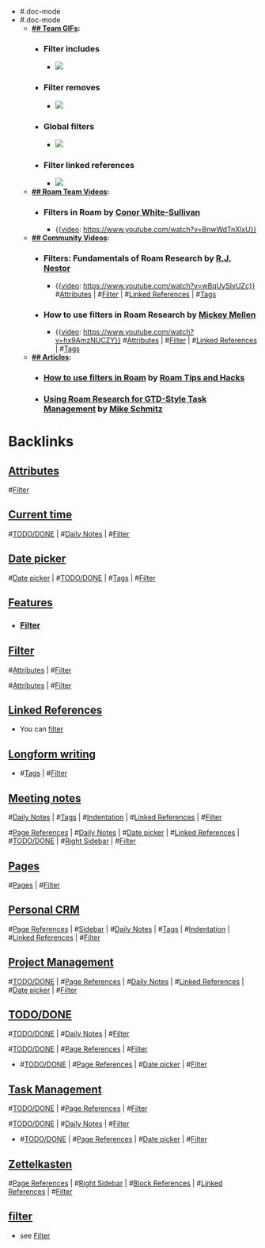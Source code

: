 - #.doc-mode
- #.doc-mode
    - **[## Team GIFs](<## Team GIFs.md>):**
        - ### Filter includes
            - ![](https://firebasestorage.googleapis.com/v0/b/firescript-577a2.appspot.com/o/imgs%2Fapp%2Fhelp-documentation%2F0Mny65tH21.gif?alt=media&token=2f6a477f-7386-4bfb-b3e1-60ef67657814)
        - ### Filter removes
            - ![](https://firebasestorage.googleapis.com/v0/b/firescript-577a2.appspot.com/o/imgs%2Fapp%2Fhelp-documentation%2FC7VNv1Q5rE.gif?alt=media&token=9bd23efb-f1a5-4509-87d2-e7603c7ce9e8)
        - ### Global filters
            - ![](https://firebasestorage.googleapis.com/v0/b/firescript-577a2.appspot.com/o/imgs%2Fapp%2Fhelp-documentation%2FUrQg1RZrKl.gif?alt=media&token=27a5f9b8-606b-4239-85cf-b82fbee4167c)
        - ### Filter linked references
            - ![](https://firebasestorage.googleapis.com/v0/b/firescript-577a2.appspot.com/o/imgs%2Fapp%2Fhelp-documentation%2F3g-ykwQqW6.gif?alt=media&token=88eba400-5d2c-45f9-8093-a44513fc4a61)
    - **[## Roam Team Videos](<## Roam Team Videos.md>):**
        - ### Filters in Roam by [Conor White-Sullivan](<Conor White-Sullivan.md>)
            - {{[video](<video.md>): https://www.youtube.com/watch?v=BnwWdTnXlxU}}
    - **[## Community Videos](<## Community Videos.md>):**
        - ### Filters: Fundamentals of Roam Research by [R.J. Nestor](<R.J. Nestor.md>)
            - {{[video](<video.md>): https://www.youtube.com/watch?v=wBqUySIvUZc}}
#[Attributes](<Attributes.md>) | #[Filter](<Filter.md>) | #[Linked References](<Linked References.md>) | #[Tags](<Tags.md>)
        - ### How to use filters in Roam Research by [Mickey Mellen](<Mickey Mellen.md>)
            - {{[video](<video.md>): https://www.youtube.com/watch?v=hx9AmzNUCZY}}
#[Attributes](<Attributes.md>) | #[Filter](<Filter.md>) | #[Linked References](<Linked References.md>) | #[Tags](<Tags.md>)
    - **[## Articles](<## Articles.md>):**
        - ### [How to use filters in Roam](https://www.roamtips.com/home/how-to-use-filters-in-roam) by [Roam Tips and Hacks](<Roam Tips and Hacks.md>)
        - ### [Using Roam Research for GTD-Style Task Management](https://thesweetsetup.com/using-roam-research-for-gtd-style-task-management/) by [Mike Schmitz](<Mike Schmitz.md>)

# Backlinks
## [Attributes](<Attributes.md>)
#[Filter](<Filter.md>)

## [Current time](<Current time.md>)
#[TODO/DONE](<TODO/DONE.md>) | #[Daily Notes](<Daily Notes.md>) | #[Filter](<Filter.md>)

## [Date picker](<Date picker.md>)
#[Date picker](<Date picker.md>) | #[TODO/DONE](<TODO/DONE.md>) | #[Tags](<Tags.md>) | #[Filter](<Filter.md>)

## [Features](<Features.md>)
- ### [Filter]([Filter](<Filter.md>))

## [Filter](<Filter.md>)
#[Attributes](<Attributes.md>) | #[Filter](<Filter.md>)

#[Attributes](<Attributes.md>) | #[Filter](<Filter.md>)

## [Linked References](<Linked References.md>)
- You can [filter]([Filter](<Filter.md>))

## [Longform writing](<Longform writing.md>)
- #[Tags](<Tags.md>) | #[Filter](<Filter.md>)

## [Meeting notes](<Meeting notes.md>)
#[Daily Notes](<Daily Notes.md>) | #[Tags](<Tags.md>) | #[Indentation](<Indentation.md>) | #[Linked References](<Linked References.md>) | #[Filter](<Filter.md>)

#[Page References](<Page References.md>) | #[Daily Notes](<Daily Notes.md>) | #[Date picker](<Date picker.md>) | #[Linked References](<Linked References.md>) | #[TODO/DONE](<TODO/DONE.md>) | #[Right Sidebar](<Right Sidebar.md>) | #[Filter](<Filter.md>)

## [Pages](<Pages.md>)
#[Pages](<Pages.md>) | #[Filter](<Filter.md>)

## [Personal CRM](<Personal CRM.md>)
#[Page References](<Page References.md>) | #[Sidebar](<Sidebar.md>) | #[Daily Notes](<Daily Notes.md>) | #[Tags](<Tags.md>) | #[Indentation](<Indentation.md>) | #[Linked References](<Linked References.md>) | #[Filter](<Filter.md>)

## [Project Management](<Project Management.md>)
#[TODO/DONE](<TODO/DONE.md>) | #[Page References](<Page References.md>) | #[Daily Notes](<Daily Notes.md>) | #[Linked References](<Linked References.md>) | #[Date picker](<Date picker.md>) | #[Filter](<Filter.md>)

## [TODO/DONE](<TODO/DONE.md>)
#[TODO/DONE](<TODO/DONE.md>) | #[Daily Notes](<Daily Notes.md>) | #[Filter](<Filter.md>)

#[TODO/DONE](<TODO/DONE.md>) | #[Page References](<Page References.md>) | #[Filter](<Filter.md>)

- #[TODO/DONE](<TODO/DONE.md>) | #[Page References](<Page References.md>) | #[Date picker](<Date picker.md>) | #[Filter](<Filter.md>)

## [Task Management](<Task Management.md>)
#[TODO/DONE](<TODO/DONE.md>) | #[Page References](<Page References.md>) | #[Filter](<Filter.md>)

#[TODO/DONE](<TODO/DONE.md>) | #[Daily Notes](<Daily Notes.md>) | #[Filter](<Filter.md>)

- #[TODO/DONE](<TODO/DONE.md>) | #[Page References](<Page References.md>) | #[Date picker](<Date picker.md>) | #[Filter](<Filter.md>)

## [Zettelkasten](<Zettelkasten.md>)
#[Page References](<Page References.md>) | #[Right Sidebar](<Right Sidebar.md>) | #[Block References](<Block References.md>) | #[Linked References](<Linked References.md>) | #[Filter](<Filter.md>)

## [filter](<filter.md>)
- see [Filter](<Filter.md>)

